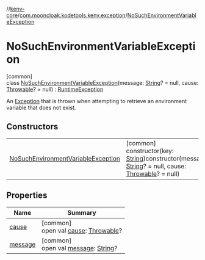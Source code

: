 //[kenv-core](../../../index.md)/[com.mooncloak.kodetools.kenv.exception](../index.md)/[NoSuchEnvironmentVariableException](index.md)

# NoSuchEnvironmentVariableException

[common]\
class [NoSuchEnvironmentVariableException](index.md)(message: [String](https://kotlinlang.org/api/core/kotlin-stdlib/kotlin/-string/index.html)? = null, cause: [Throwable](https://kotlinlang.org/api/core/kotlin-stdlib/kotlin/-throwable/index.html)? = null) : [RuntimeException](https://kotlinlang.org/api/core/kotlin-stdlib/kotlin/-runtime-exception/index.html)

An [Exception](https://kotlinlang.org/api/core/kotlin-stdlib/kotlin/-exception/index.html) that is thrown when attempting to retrieve an environment variable that does not exist.

## Constructors

| | |
|---|---|
| [NoSuchEnvironmentVariableException](-no-such-environment-variable-exception.md) | [common]<br>constructor(key: [String](https://kotlinlang.org/api/core/kotlin-stdlib/kotlin/-string/index.html))constructor(message: [String](https://kotlinlang.org/api/core/kotlin-stdlib/kotlin/-string/index.html)? = null, cause: [Throwable](https://kotlinlang.org/api/core/kotlin-stdlib/kotlin/-throwable/index.html)? = null) |

## Properties

| Name | Summary |
|---|---|
| [cause](index.md#-654012527%2FProperties%2F2092337298) | [common]<br>open val [cause](index.md#-654012527%2FProperties%2F2092337298): [Throwable](https://kotlinlang.org/api/core/kotlin-stdlib/kotlin/-throwable/index.html)? |
| [message](index.md#1824300659%2FProperties%2F2092337298) | [common]<br>open val [message](index.md#1824300659%2FProperties%2F2092337298): [String](https://kotlinlang.org/api/core/kotlin-stdlib/kotlin/-string/index.html)? |
